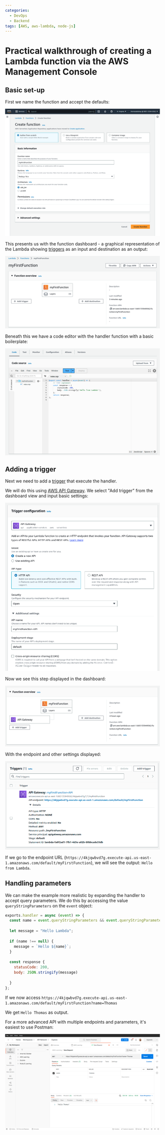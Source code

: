 ```yaml
---
categories:
  - DevOps
  - Backend
tags: [AWS, aws-lambda, node-js]
---
```


# Practical walkthrough of creating a Lambda function via the AWS Management Console

## Basic set-up

First we name the function and accept the defaults:

![](/img/lambda_func_one.png)

This presents us with the function dashboard - a graphical representation of the
Lambda showing [triggers]() as an input and destination as an output:

![](/img/lambda-func-two.png)

Beneath this we have a code editor with the handler function with a basic
boilerplate:

![](/img/lambda-func-three.png)

## Adding a trigger

Next we need to add a [trigger](/DevOps/AWS/AWS_Lambda/Lambda_triggers.md) that
execute the handler.

We will do this using [AWS API Gateway](/DevOps/AWS/AWS_API_Gateway.md). We
select "Add trigger" from the dashboard view and input basic settings:

![](/img/api-gateway-trigger.png)

Now we see this step displayed in the dashboard:

![](/img/lambda-overview.png)

With the endpoint and other settings displayed:

![](/img/trigger-info.png)

If we go to the endpoint URL
(`https://4kjqwbvd7g.execute-api.us-east-1.amazonaws.com/default/myFirstFunction`),
we will see the output: `Hello from Lambda`.

## Handling parameters

We can make the example more realistic by expanding the handler to accept query
parameters. We do this by accessing the value `queryStringParameters` on the
`event` object:

```js
exports.handler = async (event) => {
  const name = event.queryStringParameters && event.queryStringParameters.name;

  let message = "Hello Lambda";

  if (name !== null) {
    message = `Hello ${name}`;
  }

  const response {
    statusCode: 200,
    body: JSON.stringify(message)

  }
};
```

If we now access
`https://4kjqwbvd7g.execute-api.us-east-1.amazonaws.com/default/myFirstFunction?name=Thomas`

We get `Hello Thomas` as output.

For a more advanced API with multiple endpoints and parameters, it's easiest to
use Postman:

![](/img/postman-lambda.png)
